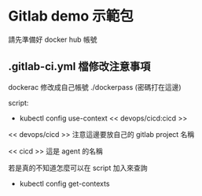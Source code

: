 # Gitlab demo 示範包
  請先準備好 docker hub 帳號

##   .gitlab-ci.yml 檔修改注意事項
  
dockerac 修改成自己帳號
./dockerpass  (密碼打在這邊)

script:
- kubectl config use-context << devops/cicd:cicd >>

<< devops/cicd >>
注意這邊要放自己的 gitlab project 名稱

<< cicd >>
這是 agent 的名稱

若是真的不知道怎麼可以在 script 加入來查詢
- kubectl config get-contexts
